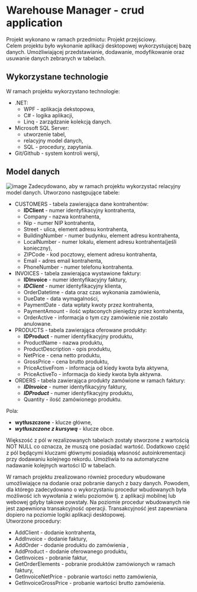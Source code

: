 # Warehouse Manager - crud application

Projekt wykonano w ramach przedmiotu: Projekt przejściowy.    
Celem projektu było wykonanie aplikacji desktopowej wykorzystującej bazę danych. Umożliwiającej przedstawianie, dodawanie, modyfikowanie oraz usuwanie danych zebranych w tabelach. 

## Wykorzystane technologie
W ramach projektu wykorzystano technologie:
  - .NET:
    - WPF - aplikacja dekstopowa,
    - C# - logika aplikacji,
    - Linq - zarządzanie kolekcją danych.
  - Microsoft SQL Server:
    - utworzenie tabel,
    - relacyjny model danych,
    - SQL - procedury, zapytania.
  - Git/Github - system kontroli wersji,
  
## Model danych
![image](https://user-images.githubusercontent.com/56918406/209851859-82cb7ad3-773c-4f7f-af3a-5685cf9518f5.png)
Zadecydowano, aby w ramach projektu wykorzystać relacyjny model danych. Utworzono następujące tabele:
  - CUSTOMERS - tabela zawierająca dane kontrahentów:
    - **IDClient** - numer identyfikacyjny kontrahenta,
    - Company - nazwa kontrahenta,
    - Nip - numer NIP kontrahenta,
    - Street - ulica, element adresu kontrahenta,
    - BuildingNumber - numer budynku, element adresu kontrahenta,
    - LocalNumber - numer lokalu, element adresu kontrahenta(jeśli konieczny),
    - ZIPCode - kod pocztowy, element adresu kontrahenta,
    - Email - adres email kontrahenta,
    - PhoneNumber - numer telefonu kontrahenta.
  - INVOICES - tabela zawierająca wystawione faktury:
    - **IDInvoice** - numer identyfikacyjny faktury,
    - ***IDClient*** - numer identyfikacyjny klienta, 
    - OrderDatetime - data oraz czas wykonania zamówienia,
    - DueDate - data wymagalności,
    - PaymentDate - data wpłaty kwoty przez kontrahenta,
    - PaymentAmount - ilość wpłaconych pieniędzy przez kontrahenta,
    - OrderActive - informacja o tym czy zamówienie nie zostało anulowane.
  - PRODUCTS - tabela zawierająca oferowane produkty:
    - **IDProduct** - numer identyfikacyjny produktu,
    - ProductName - nazwa produktu,
    - ProductDescription - opis produktu,
    - NetPrice - cena netto produktu,
    - GrossPrice - cena brutto produktu,
    - PriceActiveFrom - informacja od kiedy kwota była aktywna,
    - PriceActiveTo - informacja do kiedy kwota była aktywna.
  - ORDERS - tabela zawierająca produkty zamówione w ramach faktury:
    - ***IDInvoice*** - numer identyfikacyjny faktury,
    - ***IDProduct*** - numer identyfikacyjny produktu,
    - Quantity - ilość zamówionego produktu.

Pola:
  - **wytłuszczone** - klucze główne,
  - ***wytłuszczone z kursywą*** - klucze obce.
  
Większość z pól w rezalizowanych tabelach zostały stworzone z wartością NOT NULL co oznacza, że muszą one posiadać wartość. Dodatkowo część z pól będącymi kluczami głównymi posiadają własność autoinkrementacji przy dodawaniu kolejnego rekordu. Umożliwia to na automatyczne nadawanie kolejnych wartości ID w tabelach.

W ramach projektu zrealizowano również procedury wbudowane umożliwiające na dodanie oraz pobranie danych z bazy danych. Powodem, dla którego zadecydowano o wykorzystaniu procedur wbudowanych była możliwość ich wywołania z wielu poziomów tj. z aplikacji mobilnej lub webowej gdyby takowe powstały. Na poziomie procedur wbudowanych nie jest zapewniona transakcyjność operacji. Transakcyjność  jest zapewniana dopiero na poziomie logiki aplikacji desktopowej.  
Utworzone procedury:
  - AddClient - dodanie kontrahenta,
  - AddInvoice - dodanie faktury,
  - AddOrder - dodanie produktu do zamówienia ,
  - AddProduct - dodanie oferowanego produktu,
  - GetInvoices - pobranie faktur,
  - GetOrderElements - pobranie produktów zamówionych w ramach faktury,
  - GetInvoiceNetPrice - pobranie wartości netto zamówienia,
  - GetInvoiceGrossPrice - probanie wartości brutto zamówienia.
  

  
